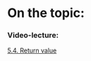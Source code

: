 # On the topic:

### Video-lecture:

[5.4. Return value](https://go.skillbox.ru/profession/profession-fullstack-js/js/83a57b66-45da-48fc-9063-3c7c38feae79/videolesson)
